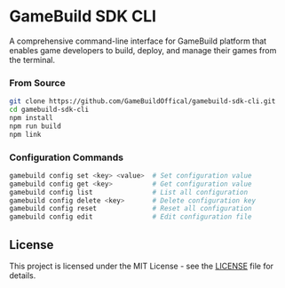 # GameBuild SDK CLI

A comprehensive command-line interface for GameBuild platform that enables game developers to build, deploy, and manage their games from the terminal.


### From Source
```bash
git clone https://github.com/GameBuildOffical/gamebuild-sdk-cli.git
cd gamebuild-sdk-cli
npm install
npm run build
npm link
```


### Configuration Commands
```bash
gamebuild config set <key> <value>  # Set configuration value
gamebuild config get <key>          # Get configuration value
gamebuild config list               # List all configuration
gamebuild config delete <key>       # Delete configuration key
gamebuild config reset              # Reset all configuration
gamebuild config edit               # Edit configuration file
```

## License

This project is licensed under the MIT License - see the [LICENSE](LICENSE) file for details.

